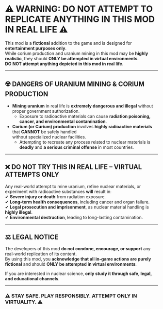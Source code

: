 # ⚠️ WARNING: DO NOT ATTEMPT TO REPLICATE ANYTHING IN THIS MOD IN REAL LIFE ⚠️

This mod is a **fictional** addition to the game and is designed for **entertainment purposes only**.  
While corium production and uranium mining in this mod may be **highly realistic**, they should **ONLY be attempted in virtual environments**.  
**DO NOT attempt anything depicted in this mod in real life.**  

---

## ☢️ DANGERS OF URANIUM MINING & CORIUM PRODUCTION  
- **Mining uranium** in real life is **extremely dangerous and illegal** without proper government authorization.  
  - Exposure to radioactive materials can cause **radiation poisoning, cancer, and environmental contamination**.  
- **Corium (or Curium) production** involves **highly radioactive materials** that **CANNOT** be safely handled  
  without specialized nuclear facilities.  
  - Attempting to recreate any process related to nuclear materials is **deadly** and **a serious criminal offense** in most countries.  

---

## ❌ DO NOT TRY THIS IN REAL LIFE – VIRTUAL ATTEMPTS ONLY  
Any real-world attempt to mine uranium, refine nuclear materials, or experiment with radioactive substances **will** result in:  
✔ **Severe injury or death** from radiation exposure.  
✔ **Long-term health consequences**, including cancer and organ failure.  
✔ **Legal prosecution and imprisonment**, as nuclear material handling is **highly illegal**.  
✔ **Environmental destruction**, leading to long-lasting contamination.  

---

## ⚖️ LEGAL NOTICE  
The developers of this mod **do not condone, encourage, or support** any real-world replication of its content.  
By using this mod, you **acknowledge that all in-game actions are purely fictional** and should **ONLY be attempted in virtual environments**.  

If you are interested in nuclear science, **only study it through safe, legal, and educational channels**.  

---

### ⚠️ **STAY SAFE. PLAY RESPONSIBLY. ATTEMPT ONLY IN VIRTUALITY.** ⚠️